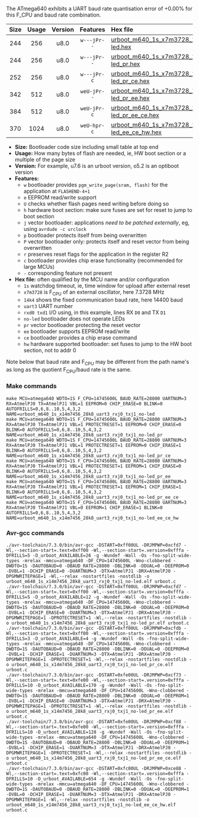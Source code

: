 The ATmega640 exhibits a UART baud rate quantisation error of +0.00% for this F_CPU and baud rate combination.

|Size|Usage|Version|Features|Hex file|
|:-:|:-:|:-:|:-:|:--|
|244|256|u8.0|`w---jPr--`|[urboot_m640_1s_x7m3728_14k4_uart3_rxj0_txj1_no-led.hex](https://raw.githubusercontent.com/stefanrueger/urboot.hex/main/mcus/atmega640/watchdog_1_s/external_oscillator_x/%2B7m372800_hz/%2B%2B14k4_baud/uart3_rxj0_txj1/no-led/urboot_m640_1s_x7m3728_14k4_uart3_rxj0_txj1_no-led.hex)|
|244|256|u8.0|`w---jPr--`|[urboot_m640_1s_x7m3728_14k4_uart3_rxj0_txj1_no-led_pr.hex](https://raw.githubusercontent.com/stefanrueger/urboot.hex/main/mcus/atmega640/watchdog_1_s/external_oscillator_x/%2B7m372800_hz/%2B%2B14k4_baud/uart3_rxj0_txj1/no-led/urboot_m640_1s_x7m3728_14k4_uart3_rxj0_txj1_no-led_pr.hex)|
|252|256|u8.0|`w---jPr-c`|[urboot_m640_1s_x7m3728_14k4_uart3_rxj0_txj1_no-led_pr_ce.hex](https://raw.githubusercontent.com/stefanrueger/urboot.hex/main/mcus/atmega640/watchdog_1_s/external_oscillator_x/%2B7m372800_hz/%2B%2B14k4_baud/uart3_rxj0_txj1/no-led/urboot_m640_1s_x7m3728_14k4_uart3_rxj0_txj1_no-led_pr_ce.hex)|
|342|512|u8.0|`weU-jPr--`|[urboot_m640_1s_x7m3728_14k4_uart3_rxj0_txj1_no-led_pr_ee.hex](https://raw.githubusercontent.com/stefanrueger/urboot.hex/main/mcus/atmega640/watchdog_1_s/external_oscillator_x/%2B7m372800_hz/%2B%2B14k4_baud/uart3_rxj0_txj1/no-led/urboot_m640_1s_x7m3728_14k4_uart3_rxj0_txj1_no-led_pr_ee.hex)|
|384|512|u8.0|`weU-jPr-c`|[urboot_m640_1s_x7m3728_14k4_uart3_rxj0_txj1_no-led_pr_ee_ce.hex](https://raw.githubusercontent.com/stefanrueger/urboot.hex/main/mcus/atmega640/watchdog_1_s/external_oscillator_x/%2B7m372800_hz/%2B%2B14k4_baud/uart3_rxj0_txj1/no-led/urboot_m640_1s_x7m3728_14k4_uart3_rxj0_txj1_no-led_pr_ee_ce.hex)|
|370|1024|u8.0|`weU-hpr-c`|[urboot_m640_1s_x7m3728_14k4_uart3_rxj0_txj1_no-led_ee_ce_hw.hex](https://raw.githubusercontent.com/stefanrueger/urboot.hex/main/mcus/atmega640/watchdog_1_s/external_oscillator_x/%2B7m372800_hz/%2B%2B14k4_baud/uart3_rxj0_txj1/no-led/urboot_m640_1s_x7m3728_14k4_uart3_rxj0_txj1_no-led_ee_ce_hw.hex)|

- **Size:** Bootloader code size including small table at top end
- **Usage:** How many bytes of flash are needed, ie, HW boot section or a multiple of the page size
- **Version:** For example, u7.6 is an urboot version, o5.2 is an optiboot version
- **Features:**
  + `w` bootloader provides `pgm_write_page(sram, flash)` for the application at `FLASHEND-4+1`
  + `e` EEPROM read/write support
  + `U` checks whether flash pages need writing before doing so
  + `h` hardware boot section: make sure fuses are set for reset to jump to boot section
  + `j` vector bootloader: applications *need to be patched externally*, eg, using `avrdude -c urclock`
  + `p` bootloader protects itself from being overwritten
  + `P` vector bootloader only: protects itself and reset vector from being overwritten
  + `r` preserves reset flags for the application in the register R2
  + `c` bootloader provides chip erase functionality (recommended for large MCUs)
  + `-` corresponding feature not present
- **Hex file:** often qualified by the MCU name and/or configuration
  + `1s` watchdog timeout, ie, time window for upload after external reset
  + `x7m3728` is F<sub>CPU</sub> of an external oscillator, here 7.3728 MHz
  + `14k4` shows the fixed communication baud rate, here 14400 baud
  + `uart3` UART number
  + `rxd0 txd1` I/O using, in this example, lines RX `D0` and TX `D1`
  + `no-led` bootloader does not operate LEDs
  + `pr` vector bootloader protecting the reset vector
  + `ee` bootloader supports EEPROM read/write
  + `ce` bootloader provides a chip erase command
  + `hw` hardware supported bootloader: set fuses to jump to the HW boot section, not to addr 0


Note below that baud rate and F<sub>CPU</sub> may be different from the path name's as long as the quotient F<sub>CPU</sub>/baud rate is the same.

### Make commands
```
make MCU=atmega640 WDTO=1S F_CPU=14745600L BAUD_RATE=28800 UARTNUM=3 RX=AtmelPJ0 TX=AtmelPJ1 VBL=1 EEPROM=0 CHIP_ERASE=0 BLINK=0 AUTOFRILLS=0,6,8..10,5,4,3,2 NAME=urboot_m640_1s_x14m7456_28k8_uart3_rxj0_txj1_no-led
make MCU=atmega640 WDTO=1S F_CPU=14745600L BAUD_RATE=28800 UARTNUM=3 RX=AtmelPJ0 TX=AtmelPJ1 VBL=1 PROTECTRESET=1 EEPROM=0 CHIP_ERASE=0 BLINK=0 AUTOFRILLS=0,6,8..10,5,4,3,2 NAME=urboot_m640_1s_x14m7456_28k8_uart3_rxj0_txj1_no-led_pr
make MCU=atmega640 WDTO=1S F_CPU=14745600L BAUD_RATE=28800 UARTNUM=3 RX=AtmelPJ0 TX=AtmelPJ1 VBL=1 PROTECTRESET=1 EEPROM=0 CHIP_ERASE=1 BLINK=0 AUTOFRILLS=0,6,8..10,5,4,3,2 NAME=urboot_m640_1s_x14m7456_28k8_uart3_rxj0_txj1_no-led_pr_ce
make MCU=atmega640 WDTO=1S F_CPU=14745600L BAUD_RATE=28800 UARTNUM=3 RX=AtmelPJ0 TX=AtmelPJ1 VBL=1 PROTECTRESET=1 EEPROM=1 CHIP_ERASE=0 BLINK=0 AUTOFRILLS=0,6,8..10,5,4,3,2 NAME=urboot_m640_1s_x14m7456_28k8_uart3_rxj0_txj1_no-led_pr_ee
make MCU=atmega640 WDTO=1S F_CPU=14745600L BAUD_RATE=28800 UARTNUM=3 RX=AtmelPJ0 TX=AtmelPJ1 VBL=1 PROTECTRESET=1 EEPROM=1 CHIP_ERASE=1 BLINK=0 AUTOFRILLS=0,6,8..10,5,4,3,2 NAME=urboot_m640_1s_x14m7456_28k8_uart3_rxj0_txj1_no-led_pr_ee_ce
make MCU=atmega640 WDTO=1S F_CPU=14745600L BAUD_RATE=28800 UARTNUM=3 RX=AtmelPJ0 TX=AtmelPJ1 VBL=0 EEPROM=1 CHIP_ERASE=1 BLINK=0 AUTOFRILLS=0,6,8..10,5,4,3,2 NAME=urboot_m640_1s_x14m7456_28k8_uart3_rxj0_txj1_no-led_ee_ce_hw
```

### Avr-gcc commands
```
./avr-toolchain/7.3.0/bin/avr-gcc -DSTART=0xff00UL -DRJMPWP=0xcfd7 -Wl,--section-start=.text=0xff00 -Wl,--section-start=.version=0xfffa -DFRILLS=5 -D_urboot_AVAILABLE=26 -g -Wundef -Wall -Os -fno-split-wide-types -mrelax -mmcu=atmega640 -DF_CPU=14745600L -Wno-clobbered -DWDTO=1S -DAUTOBAUD=0 -DBAUD_RATE=28800 -DBLINK=0 -DDUAL=0 -DEEPROM=0 -DVBL=1 -DCHIP_ERASE=0 -DUARTNUM=3 -DTX=AtmelPJ1 -DRX=AtmelPJ0 -DPGMWRITEPAGE=1 -Wl,--relax -nostartfiles -nostdlib -o urboot_m640_1s_x14m7456_28k8_uart3_rxj0_txj1_no-led.elf urboot.c
./avr-toolchain/7.3.0/bin/avr-gcc -DSTART=0xff00UL -DRJMPWP=0xcfd7 -Wl,--section-start=.text=0xff00 -Wl,--section-start=.version=0xfffa -DFRILLS=5 -D_urboot_AVAILABLE=12 -g -Wundef -Wall -Os -fno-split-wide-types -mrelax -mmcu=atmega640 -DF_CPU=14745600L -Wno-clobbered -DWDTO=1S -DAUTOBAUD=0 -DBAUD_RATE=28800 -DBLINK=0 -DDUAL=0 -DEEPROM=0 -DVBL=1 -DCHIP_ERASE=0 -DUARTNUM=3 -DTX=AtmelPJ1 -DRX=AtmelPJ0 -DPGMWRITEPAGE=1 -DPROTECTRESET=1 -Wl,--relax -nostartfiles -nostdlib -o urboot_m640_1s_x14m7456_28k8_uart3_rxj0_txj1_no-led_pr.elf urboot.c
./avr-toolchain/7.3.0/bin/avr-gcc -DSTART=0xff00UL -DRJMPWP=0xcfdb -Wl,--section-start=.text=0xff00 -Wl,--section-start=.version=0xfffa -DFRILLS=3 -D_urboot_AVAILABLE=4 -g -Wundef -Wall -Os -fno-split-wide-types -mrelax -mmcu=atmega640 -DF_CPU=14745600L -Wno-clobbered -DWDTO=1S -DAUTOBAUD=0 -DBAUD_RATE=28800 -DBLINK=0 -DDUAL=0 -DEEPROM=0 -DVBL=1 -DCHIP_ERASE=1 -DUARTNUM=3 -DTX=AtmelPJ1 -DRX=AtmelPJ0 -DPGMWRITEPAGE=1 -DPROTECTRESET=1 -Wl,--relax -nostartfiles -nostdlib -o urboot_m640_1s_x14m7456_28k8_uart3_rxj0_txj1_no-led_pr_ce.elf urboot.c
./avr-toolchain/7.3.0/bin/avr-gcc -DSTART=0xfe00UL -DRJMPWP=0xcf73 -Wl,--section-start=.text=0xfe00 -Wl,--section-start=.version=0xfffa -DFRILLS=10 -D_urboot_AVAILABLE=170 -g -Wundef -Wall -Os -fno-split-wide-types -mrelax -mmcu=atmega640 -DF_CPU=14745600L -Wno-clobbered -DWDTO=1S -DAUTOBAUD=0 -DBAUD_RATE=28800 -DBLINK=0 -DDUAL=0 -DEEPROM=1 -DVBL=1 -DCHIP_ERASE=0 -DUARTNUM=3 -DTX=AtmelPJ1 -DRX=AtmelPJ0 -DPGMWRITEPAGE=1 -DPROTECTRESET=1 -Wl,--relax -nostartfiles -nostdlib -o urboot_m640_1s_x14m7456_28k8_uart3_rxj0_txj1_no-led_pr_ee.elf urboot.c
./avr-toolchain/7.3.0/bin/avr-gcc -DSTART=0xfe00UL -DRJMPWP=0xcf88 -Wl,--section-start=.text=0xfe00 -Wl,--section-start=.version=0xfffa -DFRILLS=10 -D_urboot_AVAILABLE=128 -g -Wundef -Wall -Os -fno-split-wide-types -mrelax -mmcu=atmega640 -DF_CPU=14745600L -Wno-clobbered -DWDTO=1S -DAUTOBAUD=0 -DBAUD_RATE=28800 -DBLINK=0 -DDUAL=0 -DEEPROM=1 -DVBL=1 -DCHIP_ERASE=1 -DUARTNUM=3 -DTX=AtmelPJ1 -DRX=AtmelPJ0 -DPGMWRITEPAGE=1 -DPROTECTRESET=1 -Wl,--relax -nostartfiles -nostdlib -o urboot_m640_1s_x14m7456_28k8_uart3_rxj0_txj1_no-led_pr_ee_ce.elf urboot.c
./avr-toolchain/7.3.0/bin/avr-gcc -DSTART=0xfc00UL -DRJMPWP=0xce88 -Wl,--section-start=.text=0xfc00 -Wl,--section-start=.version=0xfffa -DFRILLS=10 -D_urboot_AVAILABLE=654 -g -Wundef -Wall -Os -fno-split-wide-types -mrelax -mmcu=atmega640 -DF_CPU=14745600L -Wno-clobbered -DWDTO=1S -DAUTOBAUD=0 -DBAUD_RATE=28800 -DBLINK=0 -DDUAL=0 -DEEPROM=1 -DVBL=0 -DCHIP_ERASE=1 -DUARTNUM=3 -DTX=AtmelPJ1 -DRX=AtmelPJ0 -DPGMWRITEPAGE=1 -Wl,--relax -nostartfiles -nostdlib -o urboot_m640_1s_x14m7456_28k8_uart3_rxj0_txj1_no-led_ee_ce_hw.elf urboot.c
```

